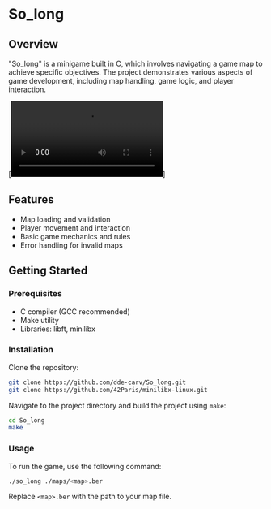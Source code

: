 # So_long

## Overview

"So_long" is a minigame built in C, which involves navigating a game map to achieve specific objectives. The project demonstrates various aspects of game development, including map handling, game logic, and player interaction.

[![Watch the video](https://raw.githubusercontent.com/dde-carv/So_long/main/assets/So_long.mp4)]

## Features

- Map loading and validation
- Player movement and interaction
- Basic game mechanics and rules
- Error handling for invalid maps

## Getting Started

### Prerequisites

- C compiler (GCC recommended)
- Make utility
- Libraries: libft, minilibx

### Installation

Clone the repository:

```bash
git clone https://github.com/dde-carv/So_long.git
git clone https://github.com/42Paris/minilibx-linux.git
```

Navigate to the project directory and build the project using `make`:

```bash
cd So_long
make
```

### Usage

To run the game, use the following command:

```bash
./so_long ./maps/<map>.ber
```

Replace `<map>.ber` with the path to your map file.

